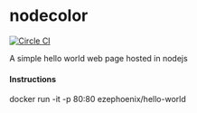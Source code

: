 # nodecolor

[![Circle CI](https://circleci.com/gh/ezephoenix/hello-world.svg?style=svg)](https://circleci.com/gh/ezephoenix/hello-world)

A simple hello world web page hosted in nodejs

#### Instructions
docker run -it -p 80:80 ezephoenix/hello-world
